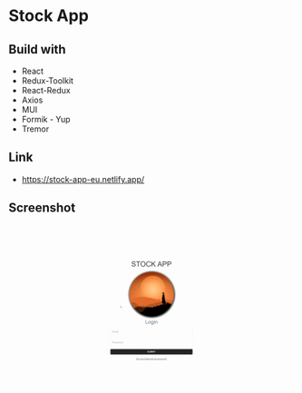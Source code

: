 # Stock App

## Build with

- React
- Redux-Toolkit
- React-Redux
- Axios
- MUI 
- Formik - Yup
- Tremor

## Link
- https://stock-app-eu.netlify.app/

## Screenshot
<img src="src/assets/stock-app.gif" alt="user" style="zoom: 200%;" />


